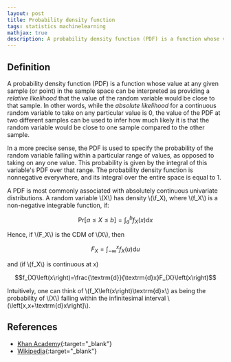 ```yaml
---
layout: post
title: Probability density function
tags: statistics machinelearning
mathjax: true
description: A probability density function (PDF) is a function whose value at any given sample (or point) in the sample space can be interpreted as providing a _relative likelihood_ that the value of the random variable would be close to that sample. In other words, while the _absolute likelihood_ for a continuous random variable to take on any particular value is 0, the value of the PDF at two different samples can be used to infer how much  likely it is that the random variable would be close to one sample compared to the other sample.
---
```


## Definition

A probability density function (PDF) is a function whose value at any given sample (or point) in the sample space can be interpreted as providing a _relative likelihood_ that the value of the random variable would be close to that sample. In other words, while the _absolute likelihood_ for a continuous random variable to take on any particular value is 0, the value of the PDF at two different samples can be used to infer how much likely it is that the random variable would be close to one sample compared to the other sample.

In a more precise sense, the PDF is used to specify the probability of the random variable falling within a particular range of values, as opposed to taking on any one value. This probability is given by the integral of this variable's PDF over that range. The probability density function is nonnegative everywhere, and its integral over the entire space is equal to 1. 

A PDF is most commonly associated with absolutely continuous univariate distributions. A random variable \\(X\\) has density \\(\f_X\), where \\(f_X\\) is a non-negative integrable function, if:

$$\textrm{Pr}\left[a\le X\le b\right]=\int_{a}^{b}f_{X}\left(x\right)\textrm{d}x$$

Hence, if \\(F_X\\) is the CDM of \\(X\\), then

$$F_{X}=\int_{-\infty}^{x}f_{X}\left(u\right)\textrm{d}u$$

and (if \\(f_X\\) is continuous at x)

$$f_{X}\left(x\right)=\frac{\textrm{d}}{\textrm{d}x}F_{X}\left(x\right)$$

Intuitively, one can think of \\(f_X\left(x\right)\textrm{d}x\\) as being the probability of \\(X\\) falling within the infinitesimal interval \\(\left[x,x+\textrm{d}x\right]\\).
## References

- [Khan Academy](https://www.youtube.com/c/khanacademy){:target="_blank"}
- [Wikipedia](https://en.wikipedia.org/wiki/Probability_density_function){:target="_blank"}